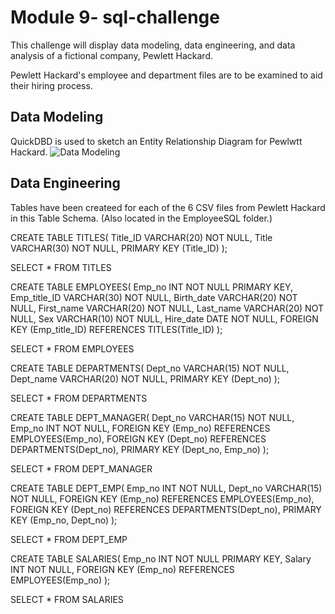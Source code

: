 # Module 9- sql-challenge
This challenge will display data modeling, data engineering, and data analysis of a fictional company, Pewlett Hackard.

Pewlett Hackard's employee and department files are to be examined to aid their hiring process. 

## Data Modeling 
QuickDBD is used to sketch an Entity Relationship Diagram for Pewlwtt Hackard.
![Data Modeling ](https://user-images.githubusercontent.com/121995835/228045206-e0fa6b98-1c31-425c-9127-f1cf99c88e9b.png)

## Data Engineering 
Tables have been createed for each of the 6 CSV files from Pewlett Hackard in this Table Schema. (Also located in the EmployeeSQL folder.)

CREATE TABLE TITLES(
	Title_ID VARCHAR(20) NOT NULL,
	Title VARCHAR(30) NOT NULL,
	PRIMARY KEY (Title_ID)
);

SELECT * FROM TITLES


CREATE TABLE EMPLOYEES(
	Emp_no INT NOT NULL PRIMARY KEY,
	Emp_title_ID VARCHAR(30) NOT NULL,
	Birth_date VARCHAR(20) NOT NULL,
	First_name VARCHAR(20) NOT NULL,
	Last_name VARCHAR(20) NOT NULL,
	Sex VARCHAR(10) NOT NULL, 
	Hire_date DATE NOT NULL,
	FOREIGN KEY (Emp_title_ID) REFERENCES TITLES(Title_ID)
);

SELECT * FROM EMPLOYEES


CREATE TABLE DEPARTMENTS(
	Dept_no VARCHAR(15) NOT NULL,
	Dept_name VARCHAR(20) NOT NULL,
	PRIMARY KEY (Dept_no)
);

SELECT * FROM DEPARTMENTS


CREATE TABLE DEPT_MANAGER(
	Dept_no VARCHAR(15) NOT NULL,
	Emp_no INT NOT NULL,
	FOREIGN KEY (Emp_no) REFERENCES EMPLOYEES(Emp_no),
	FOREIGN KEY (Dept_no) REFERENCES DEPARTMENTS(Dept_no),
	PRIMARY KEY (Dept_no, Emp_no)
);

SELECT * FROM DEPT_MANAGER

CREATE TABLE DEPT_EMP(
	Emp_no INT NOT NULL,
	Dept_no VARCHAR(15) NOT NULL,
	FOREIGN KEY (Emp_no) REFERENCES EMPLOYEES(Emp_no),
	FOREIGN KEY (Dept_no) REFERENCES DEPARTMENTS(Dept_no),
	PRIMARY KEY (Emp_no, Dept_no)
);

SELECT * FROM DEPT_EMP

CREATE TABLE SALARIES(
	Emp_no INT NOT NULL PRIMARY KEY,
	Salary INT NOT NULL,
	FOREIGN KEY (Emp_no) REFERENCES EMPLOYEES(Emp_no)
);

SELECT * FROM SALARIES
